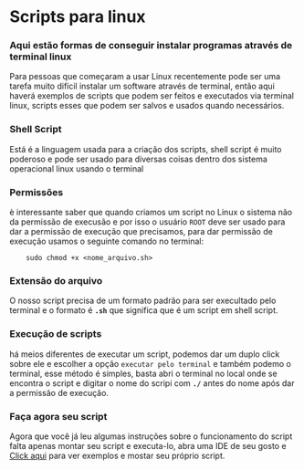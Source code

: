 # Scripts para linux

### Aqui estão formas de conseguir instalar programas através de terminal linux

Para pessoas que começaram a usar Linux recentemente pode ser uma tarefa muito difícil instalar um software através de terminal, então aqui haverá exemplos de scripts que podem ser feitos e executados via terminal linux, scripts esses que podem ser salvos e usados quando necessários.

### Shell Script

Está é a linguagem usada para a criação dos scripts, shell script é muito poderoso e pode ser usado para diversas coisas dentro dos sistema operacional linux usando o terminal

### Permissões

è interessante saber que quando criamos um script no Linux o sistema não da permissão de execusão e por isso o usuário `ROOT` deve ser usado para dar a permissão de execução que precisamos, para dar permissão de execução usamos o seguinte comando no terminal:

        sudo chmod +x <nome_arquivo.sh>

### Extensão do arquivo

O nosso script precisa de um formato padrão para ser execultado pelo terminal e o formato é **`.sh`** que significa que é um script em shell script.

### Execução de scripts

há meios diferentes de executar um script, podemos dar um duplo click sobre ele e escolher a opção `executar pelo terminal` e também podemo o terminal, esse método é simples, basta abri o terminal no local onde se encontra o script e digitar o nome do scripi com **`./`** antes do nome após dar a permissão de execução.

### Faça agora seu script

Agora que você já leu algumas instruções sobre o funcionamento do script falta apenas montar seu script e executa-lo, abra uma IDE de seu gosto e [Click aqui](https://github.com/M4rlon-R0drigues/Scripts_for_linux/blob/master/criando_scripts_para_linux.md) para ver exemplos e mostar seu próprio script.
